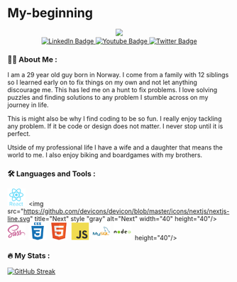 # My-beginning



 <div id="header" align="center">
  <div>
   <img src="https://media.giphy.com/media/iIqmM5tTjmpOB9mpbn/giphy.gif" width="400"/>
  </div>
  <div id="badges">
   <a href="https://www.linkedin.com/in/ammon-sebastian-weggersen-4a474ba0/">
    <img src="https://img.shields.io/badge/LinkedIn-blue?style=for-the-badge&logo=linkedin&logoColor=white" alt="LinkedIn Badge"/>
   </a>
   <a href="https://github.com/gsrolex">
    <img src="https://img.shields.io/badge/GitHub-gray?style=for-the-badge&logo=github&logoColor=white" alt="Youtube Badge"/>
   </a>
   <a href="https://nodesign.netlify.app/">
    <img src="https://img.shields.io/badge/Website-blue?style=for-the-badge&logo=@&logoColor=white" alt="Twitter Badge"/>
   </a>
  </div>
 </div>



### 👨‍💻 About Me :

I am a 29 year old guy born in Norway. I come from a family with 12 siblings so I learned early on to fix things on my own and not let anything discourage me. This has led me on a hunt to fix problems. I love solving puzzles and finding solutions to any problem I stumble across on my journey in life.

This is might also be why I find coding to be so fun. I really enjoy tackling any problem. If it be code or design does not matter. I never stop until it is perfect.

Utside of my professional life I have a wife and a daughter that means the world to me. I also enjoy biking and boardgames with my brothers.


### :hammer_and_wrench: Languages and Tools :
<div>
 
  <img src="https://github.com/devicons/devicon/blob/master/icons/react/react-original-wordmark.svg" title="React" alt="React" width="40" height="40"/>&nbsp;
  <img src="https://github.com/devicons/devicon/blob/master/icons/nextjs/nextjs-line.svg" title="Next" style "gray" alt="Next" width="40" height="40"/>&nbsp;
  <img src="https://github.com/devicons/devicon/blob/master/icons/sass/sass-original.svg" title="sass UI" alt="sass" width="40" height="40"/>&nbsp;
  <img src="https://github.com/devicons/devicon/blob/master/icons/css3/css3-plain-wordmark.svg"  title="CSS3" alt="CSS" width="40" height="40"/>&nbsp;
  <img src="https://github.com/devicons/devicon/blob/master/icons/html5/html5-original.svg" title="HTML5" alt="HTML" width="40" height="40"/>&nbsp;
  <img src="https://github.com/devicons/devicon/blob/master/icons/javascript/javascript-original.svg" title="JavaScript" alt="JavaScript" width="40" height="40"/>&nbsp;
  <img src="https://github.com/devicons/devicon/blob/master/icons/mysql/mysql-original-wordmark.svg" title="MySQL"  alt="MySQL" width="40" height="40"/>&nbsp;
  <img src="https://github.com/devicons/devicon/blob/master/icons/nodejs/nodejs-original-wordmark.svg" title="NodeJS" alt="NodeJS" width="40" height="40"/>&nbsp;
 height="40"/>





### :fire: My Stats :

[![GitHub Streak](http://github-readme-streak-stats.herokuapp.com?user=gsrolex&theme=dark)](https://git.io/streak-stats)
